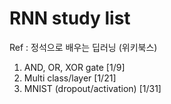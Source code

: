 RNN study list
==============

Ref : 정석으로 배우는 딥러닝 (위키북스)	

1. AND, OR, XOR gate [1/9]
2. Multi class/layer [1/21]
3. MNIST (dropout/activation) [1/31]  
